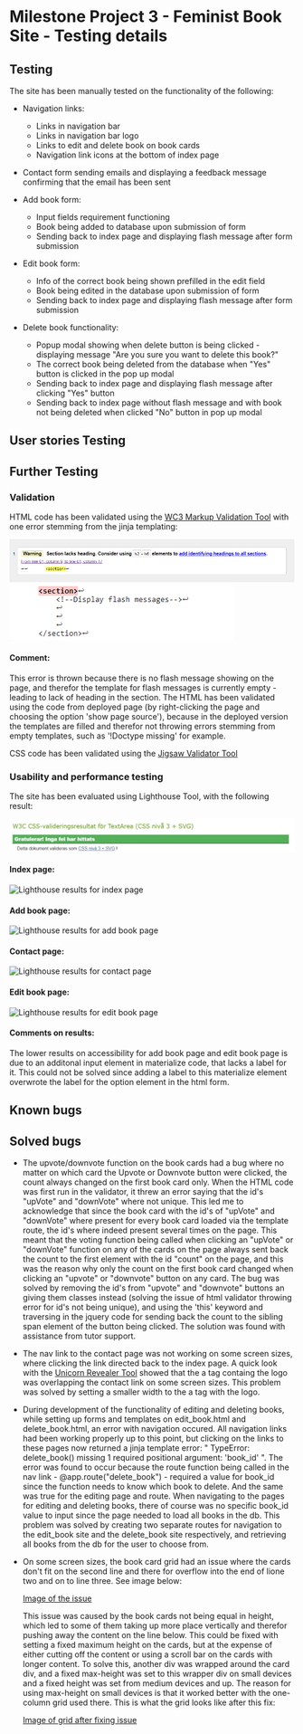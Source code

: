 # Milestone Project 3 - Feminist Book Site - Testing details



## Testing

The site has been manually tested on the functionality of the following:

* Navigation links: 
   - Links in navigation bar 
   - Links in navigation bar logo 
   - Links to edit and delete book on book cards 
   - Navigation link icons at the bottom of index page

* Contact form sending emails and displaying a feedback message confirming that the email has been sent

* Add book form: 
   - Input fields requirement functioning
   - Book being added to database upon submission of form
   - Sending back to index page and displaying flash message after form submission

* Edit book form:
   - Info of the correct book being shown prefilled in the edit field 
   - Book being edited in the database upon submission of form
   - Sending back to index page and displaying flash message after form submission

* Delete book functionality:
   - Popup modal showing when delete button is being clicked - displaying message "Are you sure you want to delete this book?"
   - The correct book being deleted from the database when "Yes" button is clicked in the pop up modal
   - Sending back to index page and displaying flash message after clicking "Yes" button
   - Sending back to index page without flash message and with book not being deleted when clicked "No" button in pop up modal



## User stories Testing


## Further Testing

### Validation

HTML code has been validated using the [WC3 Markup Validation Tool](https://validator.w3.org/) with one error stemming from the jinja templating:

![Image of HTML validator result](./static/images/html-validator.png)
![Image of HTML validator result for section](./static/images/html-validator-section.png)

#### Comment:
This error is thrown because there is no flash message showing on the page, and therefor the template for flash messages is currently empty - leading to lack of
heading in the section. The HTML has been validated using the code from deployed page (by right-clicking the page and choosing the option 'show page source'),
because in the deployed version the templates are filled and therefor not throwing errors stemming from empty templates, such as '!Doctype missing' for example.


CSS code has been validated using the [Jigsaw Validator Tool](https://jigsaw.w3.org/css-validator/)





### Usability and performance testing

The site has been evaluated using Lighthouse Tool, with the following result:

![Jigsaw CSS Validator result](./static/images/jigsaw-result.png)

#### Index page:

![Lighthouse results for index page](.static/images/lighthouse-index.png)

#### Add book page:
![Lighthouse results for add book page](.static/images/lighthouse-add_book.png)

#### Contact page:
![Lighthouse results for contact page](.static/images/lighthouse-contact.png)

#### Edit book page:
![Lighthouse results for edit book page](.static/images/lighthouse-edit_book.png)


#### Comments on results:

The lower results on accessibility for add book page and edit book page is due to an additonal input element in materialize code, that lacks a label for it. 
This could not be solved since adding a label to this materialize element overwrote the label for the option element in the html form.


## Known bugs



## Solved bugs

* The upvote/downvote function on the book cards had a bug where no matter on which card the Upvote or Downvote button were clicked, the count always
  changed on the first book card only. When the HTML code was first run in the validator, it threw an error saying that the id's "upVote" and "downVote"
  where not unique. This led me to acknowledge that since the book card with the id's of "upVote" and "downVote" where present for every book card loaded
  via the template route, the id's where indeed present several times on the page. This meant that the voting function being called when clicking an "upVote"
  or "downVote" function on any of the cards on the page always sent back the count to the first element with the id "count" on the page, and this was the reason 
  why only the count on the first book card changed when clicking an "upvote" or "downvote" button on any card. The bug was solved by removing the id's from "upvote"
  and "downvote" buttons an giving them classes instead (solving the issue of html validator throwing error for id's not being unique), and using the 'this' keyword
  and traversing in the jquery code for sending back the count to the sibling span element of the button being clicked. The solution was found with assistance from
  tutor support.   

* The nav link to the contact page was not working on some screen sizes, where clicking the link directed back to the index page. A quick look with the 
  [Unicorn Revealer Tool](https://chrome.google.com/webstore/detail/unicorn-revealer/lmlkphhdlngaicolpmaakfmhplagoaln?hl=en-GB) showed that the a tag 
  containg the logo was overlapping the contact link on some screen sizes. This problem was solved by setting a smaller width to the a tag with the logo.

* During development of the functionality of editing and deleting books, while setting up forms and templates on edit_book.html and delete_book.html,
  an error with navigation occured. All navigation links had been working properly up to this point, but clicking on the links to these pages now 
  returned a jinja template error: " TypeError: delete_book() missing 1 required positional argument: 'book_id' ". The error was found to occur because 
  the route function being called in the nav link - @app.route("delete_book") - required a value for book_id since the function needs to know which book
  to delete. And the same was true for the editing page and route. When navigating to the pages for editing and deleting books, there of course was no 
  specific book_id value to input since the page needed to load all books in the db. This problem was solved by creating two separate routes for navigation
  to the edit_book site and the delete_book site respectively, and retrieving all books from the db for the user to choose from. 

* On some screen sizes, the book card grid had an issue where the cards don't fit on the second line and there for overflow into the end of lione two and on to
  line three. See image below:

  [Image of the issue](./static/images/grid-issue.png)

  This issue was caused by the book cards not being equal in height, which led to some of them taking up more place vertically and therefor pushing away the content 
  on the line below. This could be fixed with setting a fixed maximum height on the cards, but at the expense of either cutting off the content or using a scroll bar
  on the cards with longer content. To solve this, another div was wrapped around the card div, and a fixed max-height was set to this wrapper div on small devices
  and a fixed height was set from medium devices and up. The reason for using max-height on small devices is that it worked better with the one-column grid used there.
  This is what the grid looks like after this fix:

  [Image of grid after fixing issue](.static/images/grid-fixed)
